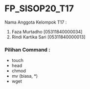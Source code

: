 # FP_SISOP20_T17
Nama Anggota Kelompok T17 :
  1. Faza Murtadho [05311840000034]
  2. Rindi Kartika Sari [05311840000013]
  
### Pilihan Command :
  * touch
  * head
  * chmod
  * mv (biasa, *)
  * wget
